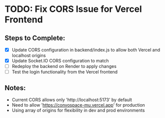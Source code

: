 # TODO: Fix CORS Issue for Vercel Frontend

## Steps to Complete:
- [x] Update CORS configuration in backend/index.js to allow both Vercel and localhost origins
- [x] Update Socket.IO CORS configuration to match
- [ ] Redeploy the backend on Render to apply changes
- [ ] Test the login functionality from the Vercel frontend

## Notes:
- Current CORS allows only 'http://localhost:5173' by default
- Need to allow 'https://convospace-mu.vercel.app' for production
- Using array of origins for flexibility in dev and prod environments
